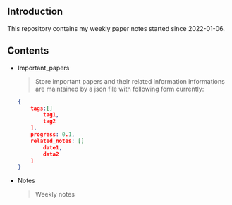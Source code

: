 ## Introduction

This repository contains my weekly paper notes started since 2022-01-06.

## Contents

- Important_papers
  > Store important papers and their related information
  > informations are maintained by a json file with following form currently:
  ```json
  {
      tags:[]
          tag1,
          tag2
      ],
      progress: 0.1,
      related_notes: []
          date1,
          data2
      ]
  }
  ```

- Notes
  > Weekly notes